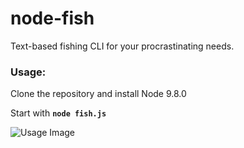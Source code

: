 # node-fish
Text-based fishing CLI for your procrastinating needs.

### Usage:

Clone the repository and install Node 9.8.0

Start with **`node fish.js`**

![Usage Image](https://i.imgur.com/TGGkFOK.png)

